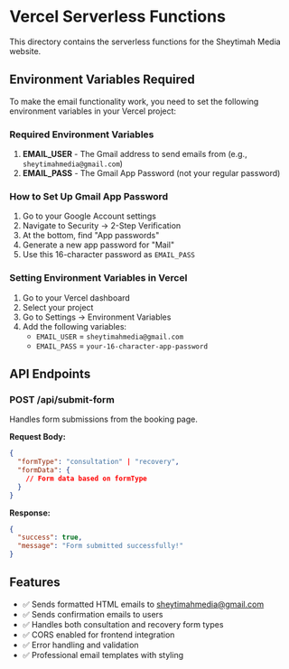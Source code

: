 # Vercel Serverless Functions

This directory contains the serverless functions for the Sheytimah Media website.

## Environment Variables Required

To make the email functionality work, you need to set the following environment variables in your Vercel project:

### Required Environment Variables

1. **EMAIL_USER** - The Gmail address to send emails from (e.g., `sheytimahmedia@gmail.com`)
2. **EMAIL_PASS** - The Gmail App Password (not your regular password)

### How to Set Up Gmail App Password

1. Go to your Google Account settings
2. Navigate to Security → 2-Step Verification
3. At the bottom, find "App passwords"
4. Generate a new app password for "Mail"
5. Use this 16-character password as `EMAIL_PASS`

### Setting Environment Variables in Vercel

1. Go to your Vercel dashboard
2. Select your project
3. Go to Settings → Environment Variables
4. Add the following variables:
   - `EMAIL_USER` = `sheytimahmedia@gmail.com`
   - `EMAIL_PASS` = `your-16-character-app-password`

## API Endpoints

### POST /api/submit-form

Handles form submissions from the booking page.

**Request Body:**

```json
{
  "formType": "consultation" | "recovery",
  "formData": {
    // Form data based on formType
  }
}
```

**Response:**

```json
{
  "success": true,
  "message": "Form submitted successfully!"
}
```

## Features

- ✅ Sends formatted HTML emails to sheytimahmedia@gmail.com
- ✅ Sends confirmation emails to users
- ✅ Handles both consultation and recovery form types
- ✅ CORS enabled for frontend integration
- ✅ Error handling and validation
- ✅ Professional email templates with styling
